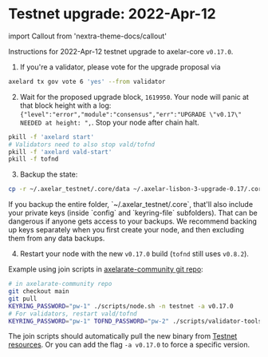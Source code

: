 # Testnet upgrade: 2022-Apr-12

import Callout from 'nextra-theme-docs/callout'

Instructions for 2022-Apr-12 testnet upgrade to axelar-core `v0.17.0`.

1. If you're a validator, please vote for the upgrade proposal via

```bash
axelard tx gov vote 6 'yes' --from validator
```

2. Wait for the proposed upgrade block, `1619950`. Your node will panic at that block height with a log: `{"level":"error","module":"consensus","err":"UPGRADE \"v0.17\" NEEDED at height: ",`. Stop your node after chain halt.

```bash
pkill -f 'axelard start'
# Validators need to also stop vald/tofnd
pkill -f 'axelard vald-start'
pkill -f tofnd
```

3. Backup the state:

```bash
cp -r ~/.axelar_testnet/.core/data ~/.axelar-lisbon-3-upgrade-0.17/.core/data
```

<Callout type="warning" emoji="⚠️">
  If you backup the entire folder, `~/.axelar_testnet/.core`, that'll also include your private keys (inside `config` and `keyring-file` subfolders). That can be dangerous if anyone gets access to your backups. We recommend backing up keys separately when you first create your node, and then excluding them from any data backups.
</Callout>

4. Restart your node with the new `v0.17.0` build (`tofnd` still uses `v0.8.2`).

Example using join scripts in [axelarate-community git repo](https://github.com/axelarnetwork/axelarate-community):

```bash
# in axelarate-community repo
git checkout main
git pull
KEYRING_PASSWORD="pw-1" ./scripts/node.sh -n testnet -a v0.17.0
# For validators, restart vald/tofnd
KEYRING_PASSWORD="pw-1" TOFND_PASSWORD="pw-2" ./scripts/validator-tools-host.sh -a v0.17.0 -n testnet
```

The join scripts should automatically pull the new binary from [Testnet resources](https://docs.axelar.dev/resources/testnet). Or you can add the flag `-a v0.17.0` to force a specific version.
